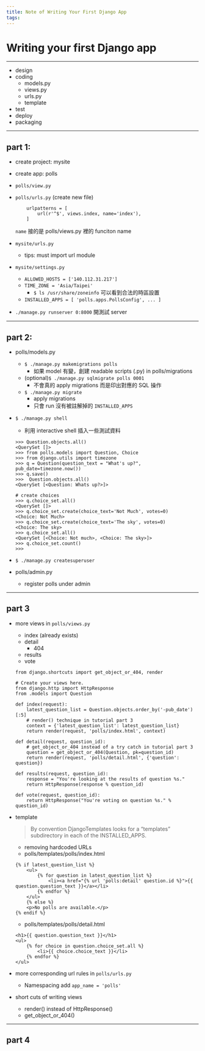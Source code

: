 ```yaml
---
title: Note of Writing Your First Django App
tags:
---
```


Writing your first Django app
===

---
- design
- coding
    - models.py
    - views.py
    - urls.py
    - template
- test
- deploy
- packaging

---

## part 1:
- create project: mysite
- create app: polls
- `polls/view.py`
- `polls/urls.py` (create new file)
    ```
        urlpatterns = [
            url(r'^$', views.index, name='index'),
        ]
    ```
    `name` 接的是 polls/views.py 裡的 funciton name
- `mysite/urls.py`
    - tips: must import url module
- `mysite/settings.py`
    - `ALLOWED_HOSTS = ['140.112.31.217']`
    - `TIME_ZONE = 'Asia/Taipei'`
        - `$ ls /usr/share/zoneinfo` 可以看到合法的時區設置
    - `INSTALLED_APPS = [
        'polls.apps.PollsConfig',
        ...
    ]`

- `./manage.py runserver 0:8000` 開測試 server

---

## part 2:

- polls/models.py
    - `$ ./manage.py makemigrations polls`
        - 如果 model 有變，創建 readable scripts (.py) in polls/migrations
    - (optional)`$ ./manage.py sqlmigrate polls 0001`
        - 不會真的 apply migrations 而是印出對應的 SQL 操作
    - `$ ./manage.py migrate`
        - apply migrations
        - 只會 run 沒有被註解掉的 `INSTALLED_APPS`
- `$ ./manage.py shell`
    - 利用 interactive shell 插入一些測試資料
    ```
    >>> Question.objects.all()
    <QuerySet []>
    >>> from polls.models import Question, Choice
    >>> from django.utils import timezone
    >>> q = Question(question_text = "What's up?", pub_date=timezone.now())
    >>> q.save()
    >>>  Question.objects.all()
    <QuerySet [<Question: Whats up?>]>

    # create choices
    >>> q.choice_set.all()
    <QuerySet []>
    >>> q.choice_set.create(choice_text='Not Much', votes=0)
    <Choice: Not Much>
    >>> q.choice_set.create(choice_text='The sky', votes=0)
    <Choice: The sky>
    >>> q.choice_set.all()
    <QuerySet [<Choice: Not much>, <Choice: The sky>]>
    >>> q.choice_set.count()
    >>> 
    ```

- `$ ./manage.py createsuperuser`
- polls/admin.py
    - register polls under admin
 
---

## part 3
- more views in `polls/views.py`
    - index (already exists)
    - detail
        - 404
    - results
    - vote
    ```=python
    from django.shortcuts import get_object_or_404, render

    # Create your views here.
    from django.http import HttpResponse
    from .models import Question
    
    def index(request):
        latest_question_list = Question.objects.order_by('-pub_date')[:5]
        # render() technique in tutorial part 3
        context = {'latest_question_list': latest_question_list}
        return render(request, 'polls/index.html', context)
    
    def detail(request, question_id):
        # get_object_or_404 instead of a try catch in tutorial part 3 
        question = get_object_or_404(Question, pk=question_id)
        return render(request, 'polls/detail.html', {'question': question})
    
    def results(request, question_id):
        response = "You're looking at the results of question %s."
        return HttpResponse(response % question_id)
    
    def vote(request, question_id):
        return HttpResponse("You're voting on question %s." % question_id)
    ```
- template
    > By convention DjangoTemplates looks for a “templates” subdirectory in each of the INSTALLED_APPS.
    - removing hardcoded URLs
    - polls/templates/polls/index.html
    ```=html
    {% if latest_question_list %}
        <ul>
            {% for question in latest_question_list %}
                <li><a href="{% url 'polls:detail' question.id %}">{{ question.question_text }}</a></li>
            {% endfor %}
        </ul>
        {% else %}
        <p>No polls are available.</p>
    {% endif %}

    ```
    
    - polls/templates/polls/detail.html
    
    ```=html
    <h1>{{ question.question_text }}</h1>
    <ul>
        {% for choice in question.choice_set.all %}
            <li>{{ choice.choice_text }}</li>
        {% endfor %}
    </ul>

    ```
    
- more corresponding url rules in `polls/urls.py`
    - Namespacing add `app_name = 'polls'`
- short cuts of writing views
    - render() instead of HttpResponse()
    - get_object_or_404()

---

## part 4
